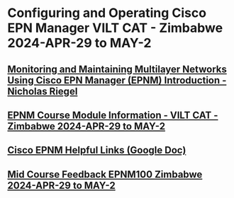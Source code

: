 # Configuring and Operating Cisco EPN Manager VILT CAT - Zimbabwe 2024-APR-29 to MAY-2

## [Monitoring and Maintaining Multilayer Networks Using Cisco EPN Manager (EPNM) Introduction - Nicholas Riegel](https://docs.google.com/presentation/d/1zm-dXO6eQJSonh_2U4etgzXKh35LA-9YIQbLfqZrPuw/edit?usp=sharing)

## [EPNM Course Module Information - VILT CAT - Zimbabwe 2024-APR-29 to MAY-2](https://docs.google.com/spreadsheets/d/1tdROSpAoKMVM0EvMOU94HyuYTwwDEb2ci2Ex22jjlXw/edit?usp=sharing)

## [Cisco EPNM Helpful Links (Google Doc)](https://docs.google.com/document/d/1gm_KIseEG98EQN-WR70NbCklcF4yQnFGo2qEvXLdxeY/edit?usp=sharing)

## [Mid Course Feedback EPNM100 Zimbabwe 2024-APR-29 to MAY-2](https://forms.gle/XwqybE3HR7K4f3wV6) 

<!-- --> 
